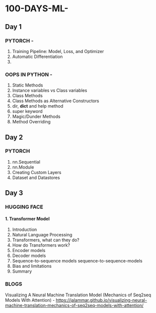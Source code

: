 # 100-DAYS-ML-

## Day 1
### PYTORCH -
1. Training Pipeline: Model, Loss, and Optimizer
2. Automatic Differentiation
3. 

### OOPS IN PYTHON -
1. Static Methods
2. Instance variables vs Class variables
3. Class Methods
4. Class Methods as Alternative Constructors
5. dir, __dict__ and help method
6. super keyword
7. Magic/Dunder Methods
8. Method Overriding

## Day 2
### PYTORCH 
1. nn.Sequential
2. nn.Module
3. Creating Custom Layers
4. Dataset and Datastores

## Day 3
### HUGGING FACE 
#### 1. Transformer Model
1. Introduction
2. Natural Language Processing
3. Transformers, what can they do?
4. How do Transformers work?
5. Encoder models
6. Decoder models
7. Sequence-to-sequence models sequence-to-sequence-models
8. Bias and limitations
9. Summary
### BLOGS
Visualizing A Neural Machine Translation Model (Mechanics of Seq2seq Models With Attention) - https://jalammar.github.io/visualizing-neural-machine-translation-mechanics-of-seq2seq-models-with-attention/


